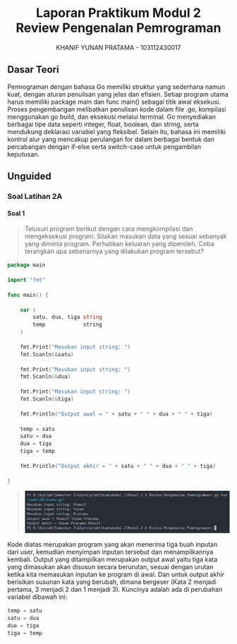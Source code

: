 <h1 align="center">Laporan Praktikum Modul 2 <br>Review Pengenalan Pemrograman</h1>
<p align="center">KHANIF YUNAN PRATAMA - 103112430017</p>


## Dasar Teori
Pemrograman dengan bahasa Go memiliki struktur yang sederhana namun kuat, dengan aturan penulisan yang jelas dan efisien. Setiap program utama harus memiliki package main dan func main() sebagai titik awal eksekusi. Proses pengembangan melibatkan penulisan kode dalam file .go, kompilasi menggunakan go build, dan eksekusi melalui terminal. Go menyediakan berbagai tipe data seperti integer, float, boolean, dan string, serta mendukung deklarasi variabel yang fleksibel. Selain itu, bahasa ini memiliki kontrol alur yang mencakup perulangan for dalam berbagai bentuk dan percabangan dengan if-else serta switch-case untuk pengambilan keputusan.

## Unguided

### Soal Latihan 2A

#### Soal 1

> Telusuri program berikut dengan cara mengkompilasi dan mengeksekusi program. Silakan masukan data yang sesuai sebanyak yang diminta program. Perhatikan keluaran yang diperoleh. Coba terangkan apa sebenarnya yang dilakukan program tersebut?

```go
package main

import "fmt"

func main() {

    var (
        satu, dua, tiga string
        temp            string
    )

    fmt.Print("Masukan input string: ")
    fmt.Scanln(&satu)

    fmt.Print("Masukan input string: ")
    fmt.Scanln(&dua)

    fmt.Print("Masukan input string: ")
    fmt.Scanln(&tiga)

    fmt.Println("Output awal = " + satu + " " + dua + " " + tiga)

    temp = satu
    satu = dua
    dua = tiga
    tiga = temp

    fmt.Println("Output akhir = " + satu + " " + dua + " " + tiga)

}
```
>![Output](output/2A/soal1.png)

Kode diatas merupakan program yang akan menerima tiga buah inputan dari user, kemudian menyimpan inputan tersebut dan menampilkannya kembali. Output yang ditampilkan merupakan output awal yaitu tiga kata yang dimasukan akan disusun secara berurutan, sesuai dengan urutan ketika kita memasukan inputan ke program di awal. Dan untuk output akhir berisikan susunan kata yang berubah, dimana bergeser (Kata 2 menjadi pertama, 3 menjadi 2 dan 1 menjadi 3). Kuncinya adalah ada di perubahan variabel dibawah ini:

```go
temp = satu
satu = dua
dua = tiga
tiga = temp
```

